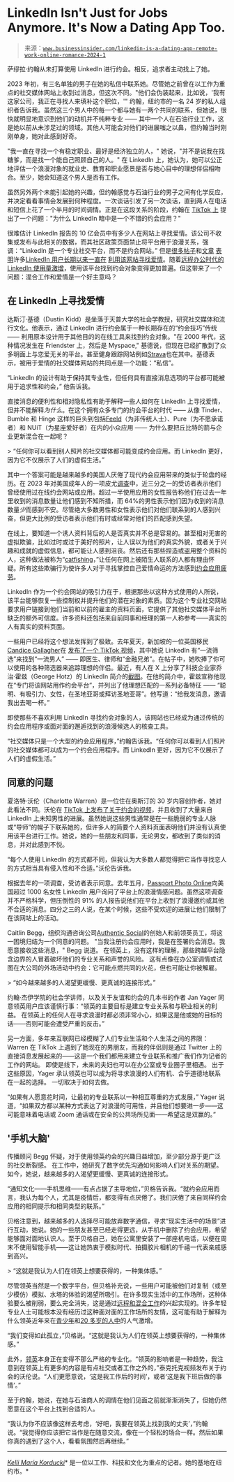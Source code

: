 <!--yml

类别：未分类

日期：2024-05-27 14:32:59

-->

# LinkedIn Isn't Just for Jobs Anymore. It's Now a Dating App Too.

> 来源：[`www.businessinsider.com/linkedin-is-a-dating-app-remote-work-online-romance-2024-1`](https://www.businessinsider.com/linkedin-is-a-dating-app-remote-work-online-romance-2024-1)

萨缪拉·约翰从未打算使用 LinkedIn 进行约会。相反，追求者主动找上了她。

2023 年初，有三名单独的男子在她的私信中联系她。尽管她之前曾在以工作为重点的社交媒体网站上收到过消息，但这次不同。"他们会伪装起来，比如说，'我有这家公司，我正在寻找人来填补这个职位，'" 约翰，纽约市的一名 24 岁的私人组织者告诉我。虽然这三个男人中的每一个都与她有一两个共同的联系，但她说，很快就明显地意识到他们的动机并不纯粹专业 —— 其中一个人在石油行业工作，这是她以前从未涉足过的领域。其他人可能会对他们的进展嗤之以鼻，但约翰当时刚刚单身，她对此感到好奇。

"我一直在寻找一个有稳定职业、最好是经济独立的人，" 她说，"并不是说我在找糖爹，而是找一个能自己照顾自己的人。" 在 LinkedIn 上，她认为，她可以公正地评估一个浪漫对象的就业史、教育和职业愿景是否与她心目中的理想伴侣相吻合。至少，她会知道这个男人是否有工作。

虽然另外两个未能引起她的兴趣，但约翰感觉与石油行业的男子之间有化学反应，并决定看看事情会发展到何种程度。一次谈话引发了另一次谈话，直到两人在电话和短信上花了一个半月的时间调情。正是在这段关系的阶段，约翰在 [TikTok 上](https://www.tiktok.com/@sheissamme/video/7199823801151130926) 提出了一个问题："为什么 LinkedIn 暗中是一个不错的约会应用？"

很难估计 LinkedIn 报告的 10 亿会员中有多少人在网站上寻找爱情。该公司不收集或发布与此相关的数据，而其社区政策页面禁止将平台用于浪漫关系，强调：“LinkedIn 是一个专业社交平台，而不是约会网站。” 但是[很多帖子](https://www.reddit.com/r/dating/comments/1dn7uj/linkedin_dating_the_unofficial_rules_or_what_they/)和[文章](https://www.socialmediatoday.com/news/10-linkedin-hacks-or-things-you-didnt-know/523726/) [表明](https://www.tiktok.com/@constancejonestv/video/7013778664638729477?q=linkedin%20dating&t=1700595956354)许多[LinkedIn 用户长期以来一直在](https://www.businessinsider.com/social-media-tinder-for-work-linkedin-for-love-blurry-internet-2022-4) [利用该网站寻找爱情](https://www.businessinsider.com/linkedin-users-sliding-others-dms-tiktoker-dating-2023-2)。随着[远程办公时代的 LinkedIn 使用量激增](https://www.businessinsider.com/how-linkedin-got-weird-work-life-blurred-lines-of-oversharing-2023-9)，使用该平台找到约会对象变得更加普遍。但这带来了一个问题：混合工作和爱情是一个好主意吗？

## **在 LinkedIn 上寻找爱情**

达斯汀·基德（Dustin Kidd）是坐落于天普大学的社会学教授，研究社交媒体和流行文化。他表示，通过 LinkedIn 进行约会属于一种长期存在的“约会技巧”传统 —— 利用原本设计用于其他目的的在线工具来找到约会对象。"在 2000 年代，这种情况发生在 Friendster 上，然后是 Myspace," 基德说，但现在已经扩散到了众多明面上与恋爱无关的平台。甚至健身跟踪网站例如[Strava](https://www.businessinsider.com/strava-running-dating-app-married-2023-12)也在其中。基德表示，被用于爱情的社交媒体网站的共同点是一个功能：“私信”。

“LinkedIn 的设计有助于保持其专业性，但任何具有直接消息选项的平台都可能被用于追求性和约会，” 他告诉我。

直接消息的便利性和相对隐私性有助于解释一些人如何在 LinkedIn 上寻找爱情，但并不能解释*为什么*。在这个拥有众多专门的约会平台的时代 —— 从像 Tinder、Bumble 和 Hinge 这样的巨头到包括[Feeld](https://www.businessinsider.com/feeld-app-to-find-ethically-nonmonogamous-people-to-date-2022-6)（为非传统人士）、Pure（为不愿承诺者）和 NUiT（为星座爱好者）在内的小众应用 —— 为什么要把丘比特的箭与企业更新混合在一起呢？

<es-blockquote data-styles="pullquote-right" data-quote="任何你可以看到别人照片的社交媒体都可能变成约会应用。而 LinkedIn 更好，因为它不仅展示了人们的虚假生活。" data-quote-updated="true" data-source="Add source (optional)" data-source-updated="false" class="premium">> <q class="pullquote-quotation headline-bold ignore-typography">任何你可以看到别人照片的社交媒体都可能变成约会应用。而 LinkedIn 更好，因为它不仅展示了人们的虚假生活。</q></es-blockquote>

其中一个答案可能是越来越多的美国人厌倦了现代约会应用带来的类似于轮盘的经历。在 2023 年对美国成年人的一项皮尤[调查](https://www.pewresearch.org/short-reads/2023/02/02/key-findings-about-online-dating-in-the-u-s/)中，近三分之一的受访者表示他们曾经使用过在线约会网站或应用。超过一半使用应用的女性报告称他们在过去一年里收到的消息数量让他们感到不知所措，而 64%的男性表示他们因为收到的消息数量*少*而感到不安。尽管绝大多数男性和女性表示他们对他们联系到的人感到兴奋，但更大比例的受访者表示他们有时或经常对他们的匹配感到失望。

在线上，要知道一个诱人资料背后的人是否真实并不总是容易的。甚至相对无害的虚拟欺骗，比如过时或过于美好的照片，让人误以为他们的真实外貌，或者关于兴趣和成就的虚假信息，都可能让人感到沮丧。然后还有那些捏造或盗用整个资料的人，这种做法被称为“[catfishing](https://www.businessinsider.com/signs-being-catfished-2018-9)，”让任何在网上被陌生人联系的人都有理由怀疑。所有这些欺骗行为使许多人对于寻找掌控自己爱情命运的方法感到[约会应用疲劳](https://www.businessinsider.com/gen-z-dating-trend-online-apps-friends-romantic-partners-relationships-2023-3#:~:text=In%20interviews%20conducted%20for%20our,the%20person%20they%20eventually%20select.)。

LinkedIn 作为一个约会网站的吸引力在于，根据那些以这种方式使用的人所说，该平台能够恢复一些控制权并提升他们的潜在对象的素质。因为这个专业社交网站要求用户链接到他们当前和以前的雇主的资料页面，它提供了其他社交媒体平台所缺乏的额外可信度。许多资料还包括来自前同事和经理的第一人称参考——真实的人有真实的资料页面。

一些用户已经将这个想法发挥到了极致。去年夏天，新加坡的一位英国移民[Candice Gallagher](https://www.businessinsider.com/woman-uses-linkedin-as-dating-app-roasted-unprofessional-disrespectful-2023-8)在 [发布了一个 TikTok 视频](https://www.tiktok.com/@candi.licious/video/7260385706999074066?q=a%20grade%20man%20linkedin&t=1702267867731)，其中她说 LinkedIn 有“一流筛选”来找到“一流男人” —— 即医生、律师和“金融兄弟”。在帖子中，她吹捧了你可以使用的各种筛选器来追踪理想的伴侣。最近，有人在 X 上分享了科技企业家乔治·霍兹（George Hotz）的 LinkedIn 简介的[截图](https://twitter.com/jennsun/status/1711809764773220547)。在他的简介中，霍兹宣称他现在“专门将该网站用作约会平台”，并列出了他理想匹配的一系列必备特征 —— “聪明、有吸引力、女性，在圣地亚哥或拜访圣地亚哥”。他写道：“给我发消息，邀请我出去喝一杯。”

即使那些不喜欢利用 LinkedIn 寻找约会对象的人，该网站也已经成为通过传统的约会应用程序或面对面的邂逅找到的浪漫候选人的核查工具。

“社交媒体只是一个大型的约会应用程序，”约翰告诉我。“任何你可以看到人们照片的社交媒体都可以成为一个约会应用程序。而 LinkedIn 更好，因为它不仅展示了人们的虚假生活。”

## **同意的问题**

夏洛特·沃伦（Charlotte Warren）是一位住在奥斯汀的 30 岁内容创作者，她对此看法不同。沃伦在 [TikTok 上发布了关于约会的视频](https://www.tiktok.com/@welcometothepeasantparty)，并且收到了大量来自 LinkedIn 上未知男性的进展。虽然她说这些男性通常是在一些脆弱的专业人脉或“导师”的幌子下联系她的，但许多人的简要个人资料页面表明他们并没有认真使用该平台进行工作。她说，她的一些朋友和同事，无论男女，都收到了类似的消息，并对此感到不悦。

“每个人使用 LinkedIn 的方式都不同，但我认为大多数人都觉得把它当作寻找恋人的方式相当具有侵入性和不合适。”沃伦告诉我。

根据去年的一项调查，受访者表示同意。去年五月，[Passport Photo Online](https://passport-photo.online/blog/is-linkedin-the-new-tinder/)向美国超过 1000 名女性 LinkedIn 用户询问了平台上的浪漫情感问题。虽然这项调查并不严格科学，但压倒性的 91% 的人报告说他们在平台上收到了浪漫邀约或其他不合适的消息。四分之三的人说，在某个时候，这些不受欢迎的进展让他们限制了在该网站上的活动。

Caitlin Begg，组织沟通咨询公司[Authentic Social](https://authsocial.com/)的创始人和前领英员工，将这一困境归结为一个同意的问题。 "当我注册约会应用时，我是在签署约会消息。我愿意接收这些消息，" Begg 说道。 在领英上，没有这样的理解，那些跨越平台隐含边界的人冒着破坏他们的专业关系和声誉的风险。 这有点像在办公室调情或试图在大公司的外场活动中约会：它可能点燃共同的火花，但也可能让你被解雇。

<es-blockquote data-styles="pullquote-breakout" data-quote="如今越来越多的人渴望更缓慢、更真诚的连接形式。" data-quote-updated="true" data-source="添加来源（可选）" data-source-updated="false" class="premium">> <q class="pullquote-quotation headline-bold ignore-typography">如今越来越多的人渴望更缓慢、更真诚的连接形式。</q></es-blockquote>

约翰·杰伊学院的社会学讲师，以及关于友谊和约会的几本书的作者 Jan Yager 同意领英用户应该谨慎行事：“领英的主要目标是建立专业关系和与职业相关的利益。 在领英上的任何人在寻求浪漫时都必须非常小心，如果这是他或她的目标的话——否则可能会遭受严重的反击。”

另一方面，多年来互联网已经模糊了人们专业生活和个人生活之间的界限：Warren 在 TikTok 上遇到了她现在的男朋友，而我的伴侣则是通过 Twitter 上的直接消息发展起来的——这是一个我们都用来建立专业联系和推广我们作为记者的工作的网站。 即使是线下，未来的夫妇也可以在办公室或专业圈子里相遇。 出于这些原因，Yager 承认领英也可以成为将寻求浪漫的人们有机、合乎道德地联系在一起的选择。 一切取决于如何去做。

“如果有人愿意花时间，让最初的专业联系以一种相互尊重的方式发展，” Yager 说道，“如果双方都以某种方式表达了对浪漫的可用性，并且他们想要进一步——这可能意味着电话或 Zoom 通话或在安全的公共场所见面——希望这是双赢的。”

## **'手机大脑'**

传播顾问 Begg 怀疑，对于使用领英约会的兴趣日益增加，至少部分源于更广泛的社交断裂感。 在工作中，她研究了数字优先沟通如何影响人们对关系的期望。 如今，她说，越来越多的人渴望更缓慢、更真诚的连接形式。

“通知文化——手机思维——有点占据了主导地位，”贝格告诉我。“就约会应用而言，我认为每个人，尤其是疫情后，都变得有点厌倦了。我们厌倦了来自同样约会应用的相同提示和相同类型的联系。”

贝格注意到，越来越多的人选择尽可能放弃数字通信，寻求“现实生活中的场景”进行互动，她说。她的一些朋友甚至已经走得更远，从手机中删除了约会应用，希望能够面对面地认识人。至于贝格自己，她在公寓里安装了一部座机电话，以便在周末不使用智能手机——这让她热衷于模拟时代、拍摄胶片相机的千禧一代表亲戚感到高兴。

<es-blockquote data-styles="pullquote-in-content" data-quote="这就是我认为人们在领英上想要获得的，一种集体感。" data-quote-updated="true" data-source="Add source (optional)" data-source-updated="false" class="premium">> <q class="pullquote-quotation headline-bold ignore-typography">这就是我认为人们在领英上想要获得的，一种集体感。</q></es-blockquote>

尽管领英当然是一个数字平台，但贝格补充说，一些用户可能被他们对复制（或至少模仿）模拟、水塔的体验的渴望所吸引。在许多现实生活中的工作场所，这种体验要么被削弱，要么完全消失，这是通过[远程和混合工作](https://www.businessinsider.com/remote-work-fueling-gen-z-job-anxiety-stress-mental-health-2023-12)的兴起实现的。许多年轻专业人士可能根本没有经历过这种面对面的工作场所的友情，这可能有助于解释为什么领英近年来在[青少年](https://www.thecut.com/article/why-teenagers-love-linkedin.html)和[20 多岁的人中](https://www.fastcompany.com/90921792/why-gen-z-is-flocking-from-twitter-to-linkedin)的人气激增。

“我们变得如此孤立，”贝格说。“这就是我认为人们在领英上想要获得的，一种集体感。”

此外，[领英](https://www.businessinsider.com/how-linkedin-got-weird-work-life-blurred-lines-of-oversharing-2023-9)本身正在变得不那么严格的专业化。“领英的影响者是一种趋势，我注意到在领英上有更多的内容是有点社交或者工作之外的，”泰克托克视频发布关于约会的沃伦说。“人们更愿意说，‘这是我工作后的时间’，或者‘这是我下班后做的事情’。”

至于约翰，她说，在她与石油商人的调情在他们见面之前就渐渐消失了，但她仍然愿意在这个平台上找到合适的人。

“我认为你不应该像这样去考虑，‘好吧，我要在领英上找到我的丈夫’，”约翰说。“我觉得你应该把它当作是在随意交流，像在一个轻松的场合一样。然后如果你真的遇到了这个人，看看氛围然后再继续。”

* * *

[*Kelli María Korducki*](https://www.businessinsider.com/author/kelli-maria-korducki)* 是一位以工作、科技和文化为重点的记者。她的基地在纽约市。*
